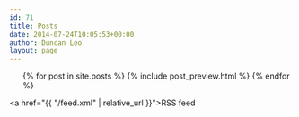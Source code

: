 ```yaml
---
id: 71
title: Posts
date: 2014-07-24T10:05:53+00:00
author: Duncan Leo
layout: page
---
```


<div class="home">
  <ul class="post-list">
    {% for post in site.posts %}
      {% include post_preview.html %}
    {% endfor %}
  </ul>

  <a href="{{ "/feed.xml" | relative_url }}">RSS feed</a>

</div>  
